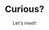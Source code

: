 ---
title: Curious?
subtitle: Let's meet!
intro: Do you have a job for me, a question or do you just want to meet with me to talk about front-end development? I'm always up for meeting up for coffee (as long as you don't mind me having tea)!

expandedTitle: Contact me

adresLabel: address
kvkLabel: Dutch chamber of commerce (KvK)
btwLabel: Dutch VAT number
bankLabel: Bank

callbackLabel: Would you like me to call you?
callback: Fill in the form below and I will call you. You can also reach  me by sending me a text message or a DM on social media. 

contactLabel: Contact information
emailLabel: E-mail
wetransferLabel: Large files?
wetransfer: Send me your large files through WeTransfer!
wetransfermessage: Please%20contact%20me%20for%20questions%20through%20...%20My%20name%20is%20...

phoneLabel: Phone
socialLabel: Follow me on social media
socialA11yLabel: My

by: by

published: true
visible: false
---